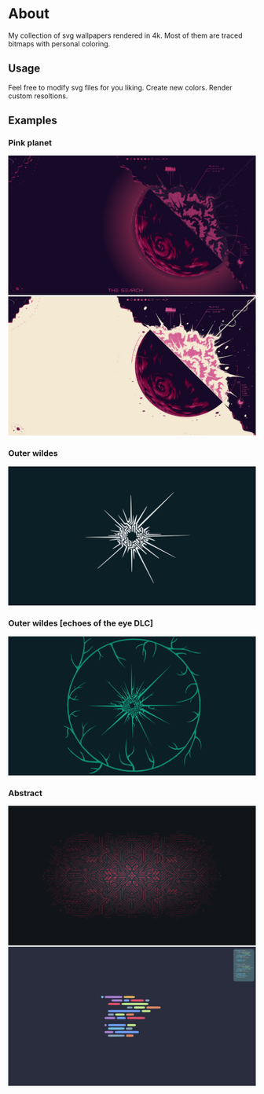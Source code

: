 # About
My collection of svg wallpapers rendered in 4k. Most of them are traced bitmaps with personal coloring.

## Usage
Feel free to modify svg files for you liking. Create new colors. Render custom resoltions.

## Examples
### Pink planet 
![alt text](0_pink_planet_dust/pink_explosion_darker_4k.png)
![alt text](0_pink_planet_dust/pink_explosion_light_4k.png)

### Outer wildes
![alt text](2_eye_of_the_universe/eye_4k.png)

### Outer wildes [echoes of the eye DLC]
![alt text](<1_echoes_of the_eye/echoes_of_the_eye1_4k.png>)

### Abstract
![alt text](3_stroke_pattern/pink_pattern_darker_4k.png)
![alt text](4_code/code_palenight_4k.png)
